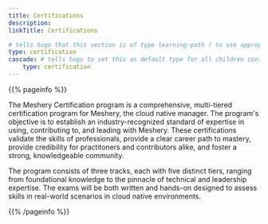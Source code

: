 ```yaml
---
title: Certifications
description:
linkTitle: Certifications

# tells hugo that this section is of type learning-path ( to use appropiate templates )
type: certification
cascade: # tells hugo to set this as default type for all children content in this section
    type: certification
---
```


<!-- This page is only used in local dev setup , this wont be used or rendered in production -->

{{% pageinfo %}}

The Meshery Certification program is a comprehensive, multi-tiered certification program for Meshery, the cloud native manager. The program's objective is to establish an industry-recognized standard of expertise in using, contributing to, and leading with Meshery. These certifications validate the skills of professionals, provide a clear career path to mastery, provide credibility for practitoners and contributors alike, and foster a strong, knowledgeable community.

The program consists of three tracks, each with five distinct tiers, ranging from foundational knowledge to the pinnacle of technical and leadership expertise. The exams will be both written and hands-on designed to assess skills in real-world scenarios in cloud native environments.

{{% /pageinfo %}}
